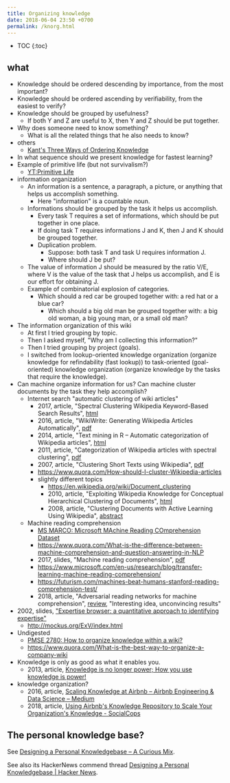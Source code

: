 ```yaml
---
title: Organizing knowledge
date: 2018-06-04 23:50 +0700
permalink: /knorg.html
---
```


- TOC
{:toc}

## what

- Knowledge should be ordered descending by importance, from the most important?
- Knowledge should be ordered ascending by verifiability, from the easiest to verify?
- Knowledge should be grouped by usefulness?
    - If both Y and Z are useful to X, then Y and Z should be put together.
- Why does someone need to know something?
    - What is all the related things that he also needs to know?
- others
    - [Kant's Three Ways of Ordering Knowledge](https://www.e-education.psu.edu/geog882/l3_p3.html)
- In what sequence should we present knowledge for fastest learning?
- Example of primitive life (but not survivalism?)
    - [YT:Primitive Life](https://www.youtube.com/user/laws507/videos)
- information organization
    - An information is a sentence, a paragraph, a picture, or anything that helps us accomplish something.
        - Here "information" is a countable noun.
    - Informations should be grouped by the task it helps us accomplish.
        - Every task T requires a set of informations, which should be put together in one place.
        - If doing task T requires informations J and K, then J and K should be grouped together.
        - Duplication problem.
            - Suppose: both task T and task U requires information J.
            - Where should J be put?
    - The value of information J should be measured by the ratio V/E, where V is the value of the task that J helps us accomplish, and E is our effort for obtaining J.
    - Example of combinatorial explosion of categories.
        - Which should a red car be grouped together with: a red hat or a blue car?
            - Which should a big old man be grouped together with: a big old woman, a big young man, or a small old man?
- The information organization of this wiki
    - At first I tried grouping by topic.
    - Then I asked myself, "Why am I collecting this information?"
    - Then I tried grouping by project (goals).
    - I switched from lookup-oriented knowledge organization (organize knowledge for refindability (fast lookup))
    to task-oriented (goal-oriented) knowledge organization (organize knowledge by the tasks that require the knowledge).
- Can machine organize information for us?
Can machine cluster documents by the task they help accomplish?
    - Internet search "automatic clustering of wiki articles"
        - 2017, article, "Spectral Clustering Wikipedia Keyword-Based Search Results", [html](https://www.frontiersin.org/articles/10.3389/frobt.2016.00078/full)
        - 2016, article, "WikiWrite: Generating Wikipedia Articles Automatically", [pdf](https://www.ijcai.org/Proceedings/16/Papers/389.pdf)
        - 2014, article, "Text mining in R – Automatic categorization of Wikipedia articles", [html](http://www.rexamine.com/2014/06/text-mining-in-r-automatic-categorization-of-wikipedia-articles/)
        - 2011, article, "Categorization of Wikipedia articles with spectral clustering", [pdf](https://link.springer.com/content/pdf/10.1007/978-3-642-23878-9_14.pdf)
        - 2007, article, "Clustering Short Texts using Wikipedia", [pdf](http://citeseerx.ist.psu.edu/viewdoc/download?doi=10.1.1.188.1139&rep=rep1&type=pdf)
        - https://www.quora.com/How-should-I-cluster-Wikipedia-articles
        - slightly different topics
            - https://en.wikipedia.org/wiki/Document_clustering
            - 2010, article, "Exploiting Wikipedia Knowledge for Conceptual Hierarchical Clustering of Documents", [html](https://www.researchgate.net/publication/221579515_Exploiting_Wikipedia_Knowledge_for_Conceptual_Hierarchical_Clustering_of_Documents)
            - 2008, article, "Clustering Documents with Active Learning Using Wikipedia", [abstract](https://ieeexplore.ieee.org/document/4781188/)
    - Machine reading comprehension
        - [MS MARCO: Microsoft MAchine Reading COmprehension Dataset](http://www.msmarco.org/)
        - https://www.quora.com/What-is-the-difference-between-machine-comprehension-and-question-answering-in-NLP
        - 2017, slides, "Machine reading comprehension", [pdf](http://tcci.ccf.org.cn/summit/2017/dlinfo/003.pdf)
        - https://www.microsoft.com/en-us/research/blog/transfer-learning-machine-reading-comprehension/
        - https://futurism.com/machines-beat-humans-stanford-reading-comprehension-test/
        - 2018, article, "Adversarial reading networks for machine comprehension", [review](https://openreview.net/forum?id=Hy3MvSlRW), "Interesting idea, unconvincing results"
- 2002, slides, ["Expertise browser: a quantitative approach to identifying expertise"](http://mockus.us/papers/exbpresentation.pdf)
    - http://mockus.org/ExV/index.html
- Undigested
    - [PMSE 2780: How to organize knowledge within a wiki?](https://pm.stackexchange.com/questions/2780/how-to-organize-knowledge-within-a-wiki)
    - https://www.quora.com/What-is-the-best-way-to-organize-a-company-wiki
- Knowledge is only as good as what it enables you.
    - 2013, article, [Knowledge is no longer power; How you use knowledge is power!](https://www.k4health.org/blog/post/knowledge-no-longer-power-how-you-use-knowledge-power)
- knowledge organization?
    - 2016, article, [Scaling Knowledge at Airbnb – Airbnb Engineering & Data Science – Medium](https://medium.com/airbnb-engineering/scaling-knowledge-at-airbnb-875d73eff091)
    - 2018, article, [Using Airbnb's Knowledge Repository to Scale Your Organization's Knowledge - SocialCops](https://blog.socialcops.com/technology/engineering/airbnb-knowledge-repository-scale-knowledge/)

## The personal knowledge base?

See [Designing a Personal Knowledgebase – A Curious Mix](http://www.acuriousmix.com/2014/09/03/designing-a-personal-knowledgebase/).

See also its HackerNews commend thread [Designing a Personal Knowledgebase \| Hacker News](https://news.ycombinator.com/item?id=8270759).
